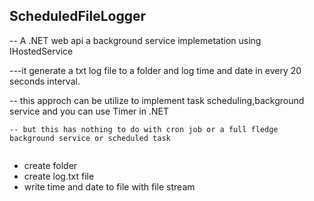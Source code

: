 ## ScheduledFileLogger

-- A .NET web api a background service implemetation using IHostedService 

---it generate a txt log file to a folder and log time and  date in every 20 seconds interval.

-- this approch can be utilize to implement task scheduling,background service and you can use Timer in .NET 

```
-- but this has nothing to do with cron job or a full fledge background service or scheduled task


```

- create folder
 - create log.txt file
 - write time and date  to file with file stream

```



